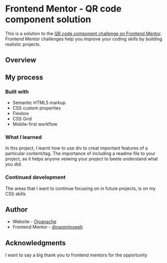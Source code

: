  # Frontend Mentor - QR code component solution

This is a solution to the [QR code component challenge on Frontend Mentor](https://www.frontendmentor.io/challenges/qr-code-component-iux_sIO_H). Frontend Mentor challenges help you improve your coding skills by building realistic projects. 


## Overview

## My process

### Built with

- Semantic HTML5 markup
- CSS custom properties
- Flexbox
- CSS Grid
- Mobile-first workflow


### What I learned

In this project, I learnt how to use div to creat important features of a particular content/tag. The importance of including a readme file to your project, as it helps anyone veiwing your project to beete understand what you did. 


### Continued development
The areas that I want to continue focusing on in future projects, is on my CSS skills

## Author

- Website - [Ojoanache](https://www.your-site.com)
- Frontend Mentor - [@naomijoseph](https://www.frontendmentor.io/profile/naomijoseph)


## Acknowledgments

I want to say a big thank you to frontend mentors for the opportunity
